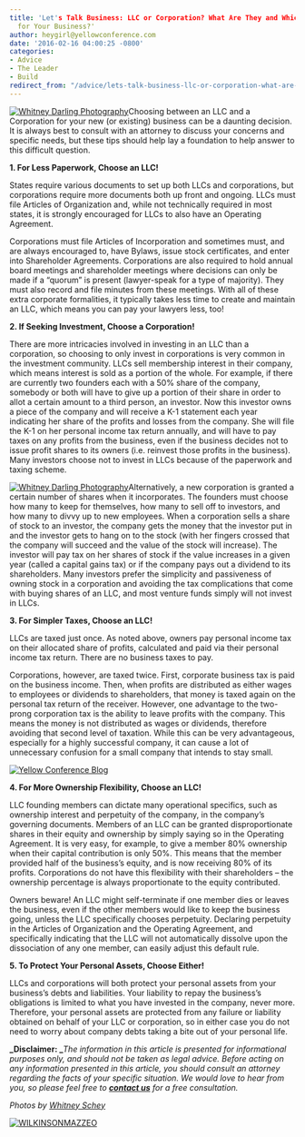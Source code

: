 ```yaml
---
title: 'Let's Talk Business: LLC or Corporation? What Are They and Which is Best
  for Your Business?'
author: heygirl@yellowconference.com
date: '2016-02-16 04:00:25 -0800'
categories:
- Advice
- The Leader
- Build
redirect_from: "/advice/lets-talk-business-llc-or-corporation-what-are-they-and-which-is-best-for-you/"
---
```


[![Whitney Darling Photography](https://s3.amazonaws.com/yellow-files/blog/2016/02/kiana2.jpg)](https://s3.amazonaws.com/yellow-files/blog/2016/02/kiana2.jpg)Choosing between an LLC and a Corporation for your new (or existing) business can be a daunting decision. It is always best to consult with an attorney to discuss your concerns and specific needs, but these tips should help lay a foundation to help answer to this difficult question.

**1\. For Less Paperwork, Choose an LLC!**

States require various documents to set up both LLCs and corporations, but corporations require more documents both up front and ongoing. LLCs must file Articles of Organization and, while not technically required in most states, it is strongly encouraged for LLCs to also have an Operating Agreement.

Corporations must file Articles of Incorporation and sometimes must, and are always encouraged to, have Bylaws, issue stock certificates, and enter into Shareholder Agreements. Corporations are also required to hold annual board meetings and shareholder meetings where decisions can only be made if a “quorum” is present (lawyer-speak for a type of majority). They must also record and file minutes from these meetings. With all of these extra corporate formalities, it typically takes less time to create and maintain an LLC, which means you can pay your lawyers less, too!

**2\. If Seeking Investment, Choose a Corporation!**

There are more intricacies involved in investing in an LLC than a corporation, so choosing to only invest in corporations is very common in the investment community. LLCs sell membership interest in their company, which means interest is sold as a portion of the whole. For example, if there are currently two founders each with a 50% share of the company, somebody or both will have to give up a portion of their share in order to allot a certain amount to a third person, an investor. Now this investor owns a piece of the company and will receive a K-1 statement each year indicating her share of the profits and losses from the company. She will file the K-1 on her personal income tax return annually, and will have to pay taxes on any profits from the business, even if the business decides not to issue profit shares to its owners (i.e. reinvest those profits in the business). Many investors choose not to invest in LLCs because of the paperwork and taxing scheme.

[![Whitney Darling Photography](https://s3.amazonaws.com/yellow-files/blog/2016/02/IMG_0507.jpg)](https://s3.amazonaws.com/yellow-files/blog/2016/02/IMG_0507.jpg)Alternatively, a new corporation is granted a certain number of shares when it incorporates. The founders must choose how many to keep for themselves, how many to sell off to investors, and how many to divvy up to new employees. When a corporation sells a share of stock to an investor, the company gets the money that the investor put in and the investor gets to hang on to the stock (with her fingers crossed that the company will succeed and the value of the stock will increase). The investor will pay tax on her shares of stock if the value increases in a given year (called a capital gains tax) or if the company pays out a dividend to its shareholders. Many investors prefer the simplicity and passiveness of owning stock in a corporation and avoiding the tax complications that come with buying shares of an LLC, and most venture funds simply will not invest in LLCs.

**3\. For Simpler Taxes, Choose an LLC!**

LLCs are taxed just once. As noted above, owners pay personal income tax on their allocated share of profits, calculated and paid via their personal income tax return. There are no business taxes to pay.

Corporations, however, are taxed twice. First, corporate business tax is paid on the business income. Then, when profits are distributed as either wages to employees or dividends to shareholders, that money is taxed again on the personal tax return of the receiver. However, one advantage to the two-prong corporation tax is the ability to leave profits with the company. This means the money is not distributed as wages or dividends, therefore avoiding that second level of taxation. While this can be very advantageous, especially for a highly successful company, it can cause a lot of unnecessary confusion for a small company that intends to stay small.

[![Yellow Conference Blog](https://s3.amazonaws.com/yellow-files/blog/2016/02/IMG_0539.jpg)](https://s3.amazonaws.com/yellow-files/blog/2016/02/IMG_0539.jpg)

**4\. For More Ownership Flexibility, Choose an LLC!**

LLC founding members can dictate many operational specifics, such as ownership interest and perpetuity of the company, in the company’s governing documents. Members of an LLC can be granted disproportionate shares in their equity and ownership by simply saying so in the Operating Agreement. It is very easy, for example, to give a member 80% ownership when their capital contribution is only 50%. This means that the member provided half of the business’s equity, and is now receiving 80% of its profits. Corporations do not have this flexibility with their shareholders – the ownership percentage is always proportionate to the equity contributed.

Owners beware! An LLC might self-terminate if one member dies or leaves the business, even if the other members would like to keep the business going, unless the LLC specifically chooses perpetuity. Declaring perpetuity in the Articles of Organization and the Operating Agreement, and specifically indicating that the LLC will not automatically dissolve upon the dissociation of any one member, can easily adjust this default rule.

**5\. To Protect Your Personal Assets, Choose Either!**

LLCs and corporations will both protect your personal assets from your business’s debts and liabilities. Your liability to repay the business’s obligations is limited to what you have invested in the company, never more. Therefore, your personal assets are protected from any failure or liability obtained on behalf of your LLC or corporation, so in either case you do not need to worry about company debts taking a bite out of your personal life.

**_Disclaimer: _**_The information in this article is presented for informational purposes only, and should not be taken as legal advice. Before acting on any information presented in this article, you should consult an attorney regarding the facts of your specific situation. We would love to hear from you, so please feel free to _[**_contact us_**](http://www.wilkinsonmazzeo.com/)_ for a free consultation._

_Photos by [Whitney Schey](http://whitneydarling.com/lifestyle-kiana-scott/)_

[![WILKINSONMAZZEO](https://s3.amazonaws.com/yellow-files/blog/2016/02/WILKINSONMAZZEO.jpg)](http://wilkinsonmazzeo.com/)
